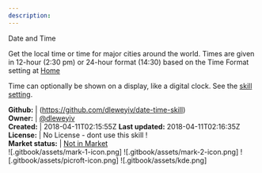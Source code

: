 ```yaml
---
description: 
---
```

Date and Time

Get the local time or time for major cities around the world.  Times
are given in 12-hour (2:30 pm) or 24-hour format (14:30) based on the
Time Format setting at [Home](https://home.mycroft.ai/#/setting/basic)

Time can optionally be shown on a display, like a digital clock.  See
the [skill setting](https://home.mycroft.ai/#/skill).

**Github:** | (https://github.com/dleweyiv/date-time-skill)  
**Owner:** | [@dleweyiv](https://github.com/dleweyiv)  
**Created:** | 2018-04-11T02:15:55Z  **Last updated:** 2018-04-11T02:16:35Z  
**License:** | No License - dont use this skill !  
**Market status:** | [Not in Market](https://market.mycroft.ai/skill/)  
 ![.gitbook/assets/mark-1-icon.png]  ![.gitbook/assets/mark-2-icon.png]  ![.gitbook/assets/picroft-icon.png]  ![.gitbook/assets/kde.png]  
